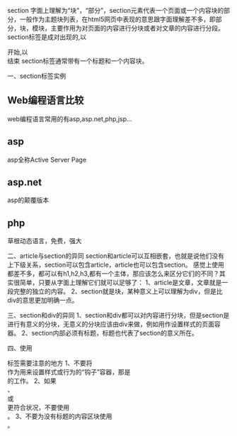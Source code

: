 section 字面上理解为“块”，“部分”，section元素代表一个页面或一个内容块的部分，一般作为主题块列表，在html5网页中表现的意思跟字面理解差不多，即部分，块，模块，主要作用为对页面的内容进行分块或者对文章的内容进行分段。
section标签是成对出现的,以<section>开始,以</section>结束
section标签通常带有一个标题和一个内容块。

一、section标签实例

<!doctype html>
<article>
    <h1>Web编程语言比较</h1>
    <p>web编程语言常用的有asp,asp.net,php,jsp...</p>
    <section>
        <h2>asp</h2>
        <p>asp全称Active Server Page</p>
    </section>
    <section>
        <h2>asp.net</h2>
        <p>asp的颠覆版本</p>
    </section>
    <section>
        <h2>php</h2>
        <p>草根动态语言，免费，强大</p>
    </section>
</article>
二、article与section的异同
section和article可以互相嵌套，也就是说他们没有上下级关系，section可以包含article，article也可以包含section。
感觉上使用都差不多，都可以有h1,h2,h3,都有一个主体，那应该怎么来区分它们的不同？其实很简单，只要从字面上理解它们就可以足够了：
1、article是文章，文章就是一段完整的独立的内容。
2、section就是块，某种意义上可以理解为div，但是比div的意思更加明确一点。

三、section和div的异同
1、section和div都可以对内容进行分块，但是section是进行有意义的分块，无意义的分块应该由div来做，例如用作设置样式的页面容器。
2、section内部必须有标题，标题也代表了section的意义所在。

四、使用<section>标签需要注意的地方
1、不要将<section>作为用来设置样式或行为的“钩子”容器，那是<div>的工作。
2、如果<article>、<aside>或<nav>更符合状况，不要使用<section>。
3、不要为没有标题的内容区块使用<section>。